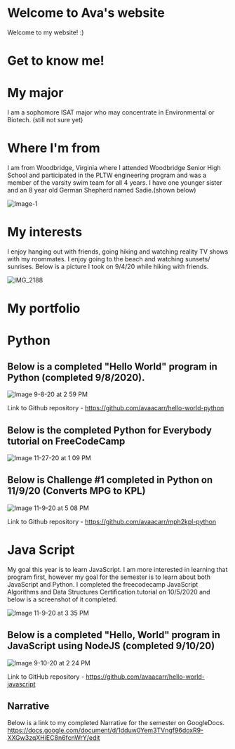 # Welcome to Ava's website

Welcome to my website! :)

# Get to know me!

# My major
I am a sophomore ISAT major who may concentrate in Environmental or Biotech. (still not sure yet) 
# Where I'm from
I am from Woodbridge, Virginia where I attended Woodbridge Senior High School and participated in the PLTW engineering program and was a member of the varsity swim team for all 4 years. I have one younger sister and an 8 year old German Shepherd named Sadie.(shown below)

![Image-1](https://user-images.githubusercontent.com/70115357/92402639-e2c25480-f0fd-11ea-8e4e-1cb6e00e325d.jpg)

# My interests
I enjoy hanging out with friends, going hiking and watching reality TV shows with my roommates. I enjoy going to the beach and watching sunsets/ sunrises. Below is a picture I took on 9/4/20 while hiking with friends.

![IMG_2188](https://user-images.githubusercontent.com/70115357/92402911-709e3f80-f0fe-11ea-90ff-f703d13571be.jpg)

# My portfolio


# Python
 ## Below is a completed  "Hello World" program in Python (completed 9/8/2020). 

![Image 9-8-20 at 2 59 PM](https://user-images.githubusercontent.com/70115357/92520282-5ab97900-f1e9-11ea-8c85-f998579d5ea6.jpg)

Link to Github repository -  https://github.com/avaacarr/hello-world-python 

## Below is the completed Python for Everybody tutorial on FreeCodeCamp


![Image 11-27-20 at 1 09 PM](https://user-images.githubusercontent.com/70115357/100475813-0d46fc80-30b2-11eb-96d3-b84b0f342a62.jpg)



## Below is Challenge #1 completed in Python on 11/9/20 (Converts MPG to KPL)


![Image 11-9-20 at 5 08 PM](https://user-images.githubusercontent.com/70115357/98602340-4d367300-22ae-11eb-8bff-81505c3c86eb.jpg)

Link to Github repository - https://github.com/avaacarr/mph2kpl-python 




# Java Script 

My goal this year is to learn JavaScript. I am more interested in learning that program first, however my goal for the semester is to learn about both JavaScript and Python. I completed the freecodecamp JavaScript Algorithms and Data Structures Certification tutorial on 10/5/2020 and below is a screenshot of it completed.

![Image 11-9-20 at 3 35 PM](https://user-images.githubusercontent.com/70115357/98593693-89170b80-22a1-11eb-9891-5eca2f5459c6.jpg)


## Below is a completed "Hello, World" program in JavaScript using NodeJS (completed 9/10/20)

![Image 9-10-20 at 2 24 PM](https://user-images.githubusercontent.com/70115357/92783799-13132880-f374-11ea-8c82-77e2e9c4897e.jpg)

Link to GitHub repository - https://github.com/avaacarr/hello-world-javascript

## Narrative
Below is a link to my completed Narrative for the semester on GoogleDocs.
https://docs.google.com/document/d/1dduw0Yem3TVngf96doxR9-XXGw3zqXHiEC8n6fcnWrY/edit



